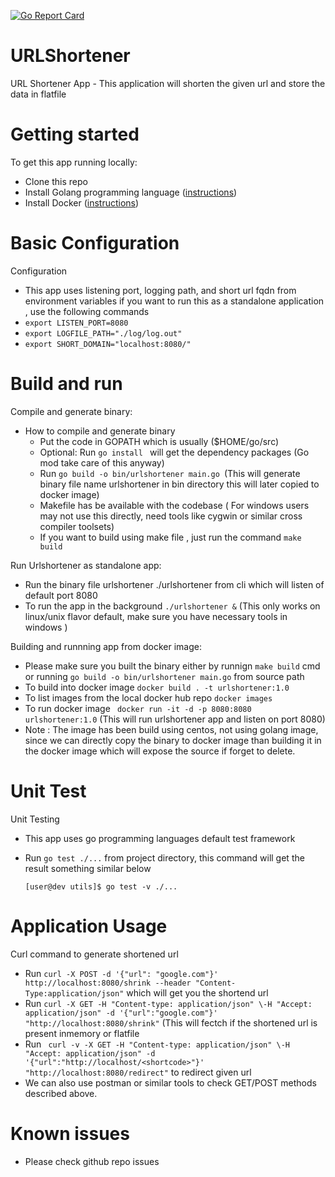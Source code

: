 [![Go Report Card](https://goreportcard.com/badge/github.com/asheikm/urlshortener)](https://goreportcard.com/report/github.com/asheikm/urlshortener)

# URLShortener

URL Shortener App - This application will shorten the given url and store the data in flatfile

# Getting started

To get this app running locally:

- Clone this repo
- Install Golang programming language ([instructions](https://golang.org/doc/install))
- Install Docker ([instructions](https://docs.docker.com/engine/install/))


# Basic Configuration

Configuration 
   
   - This app uses listening port, logging path, and short url fqdn from environment variables if you want to run this as a standalone 
     application , use the following commands 
   - `export LISTEN_PORT=8080`
   - `export LOGFILE_PATH="./log/log.out"`
   - `export SHORT_DOMAIN="localhost:8080/"`

# Build and run

Compile and generate binary:

- How to compile and generate binary
   - Put the code in GOPATH which is usually ($HOME/go/src)
   - Optional: Run `go install ` will get the dependency packages (Go mod take care of this anyway)
   - Run `go build -o bin/urlshortener main.go `(This will generate binary file name urlshortener in bin directory this will later copied to docker image)
   - Makefile has be available with the codebase ( For windows users may not use this directly, need tools like cygwin or similar cross compiler toolsets)
   - If you want to build using make file , just run the command `make build`

Run Urlshortener as standalone app:

   - Run the binary file urlshortener ./urlshortener from cli which will listen of default port 8080
   - To run the app in the background `./urlshortener &` (This only works on linux/unix flavor default, make sure you have necessary tools in windows )

Building and runnning app from docker image:

   - Please make sure you built the binary either by runnign `make build`  cmd or running `go build -o bin/urlshortener main.go` from source path
   - To build into docker image `docker build . -t urlshortener:1.0 `
   - To list images from the local docker hub repo `docker images`
   - To run docker image ` docker run -it -d -p 8080:8080 urlshortener:1.0` (This will run urlshortener app and listen on port 8080)
   - Note : The image has been build using centos, not using golang image, since we can directly copy the binary to docker image than building it in the docker image
            which will expose the source if forget to delete.

# Unit Test

Unit Testing
    
   - This app uses go programming languages default test framework 
   - Run `go test ./...` from project directory, this command will get the result something similar below 
     
     `[user@dev utils]$ go test -v ./...`

 
# Application Usage
   
Curl command to generate shortened url
   
  - Run `curl -X POST -d '{"url": "google.com"}'  http://localhost:8080/shrink --header "Content-Type:application/json"` which will get you the shortend url 
  - Run `curl -X GET -H "Content-type: application/json" \-H "Accept: application/json" -d '{"url":"google.com"}' "http://localhost:8080/shrink"` (This will fectch if the shortened url is present inmemory or flatfile
  - Run ` curl -v -X GET -H "Content-type: application/json" \-H "Accept: application/json" -d '{"url":"http://localhost/<shortcode>"}' "http://localhost:8080/redirect"` to redirect given url 
  - We can also use postman or similar tools to check GET/POST methods described above.

# Known issues
  - Please check github repo issues


